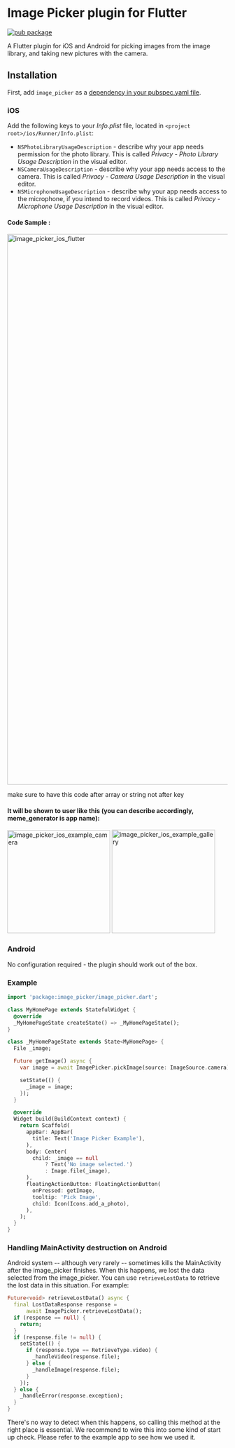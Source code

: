 # Image Picker plugin for Flutter

[![pub package](https://img.shields.io/pub/v/image_picker.svg)](https://pub.dartlang.org/packages/image_picker)

A Flutter plugin for iOS and Android for picking images from the image library,
and taking new pictures with the camera.

## Installation

First, add `image_picker` as a [dependency in your pubspec.yaml file](https://flutter.io/platform-plugins/).

### iOS

Add the following keys to your _Info.plist_ file, located in `<project root>/ios/Runner/Info.plist`:

* `NSPhotoLibraryUsageDescription` - describe why your app needs permission for the photo library. This is called _Privacy - Photo Library Usage Description_ in the visual editor.
* `NSCameraUsageDescription` - describe why your app needs access to the camera. This is called _Privacy - Camera Usage Description_ in the visual editor.
* `NSMicrophoneUsageDescription` - describe why your app needs access to the microphone, if you intend to record videos. This is called _Privacy - Microphone Usage Description_ in the visual editor.

#### Code Sample : 

<img width="1257" alt="image_picker_ios_flutter" src="https://user-images.githubusercontent.com/55942632/75086290-8ed49180-5558-11ea-9a0f-4238067b1fd9.png">

make sure to have this code after array or string not after key

#### It will be shown to user like this (you can describe accordingly, meme_generator is app name):

<img width="235" alt="image_picker_ios_example_camera" src="https://user-images.githubusercontent.com/55942632/75086383-7dd85000-5559-11ea-8bdc-b1c62e8da5bf.png"> <img width="236" alt="image_picker_ios_example_gallery" src="https://user-images.githubusercontent.com/55942632/75086389-a06a6900-5559-11ea-97b8-4dee0eacff9c.png">

### Android

No configuration required - the plugin should work out of the box.

### Example

``` dart
import 'package:image_picker/image_picker.dart';

class MyHomePage extends StatefulWidget {
  @override
  _MyHomePageState createState() => _MyHomePageState();
}

class _MyHomePageState extends State<MyHomePage> {
  File _image;

  Future getImage() async {
    var image = await ImagePicker.pickImage(source: ImageSource.camera);

    setState(() {
      _image = image;
    });
  }

  @override
  Widget build(BuildContext context) {
    return Scaffold(
      appBar: AppBar(
        title: Text('Image Picker Example'),
      ),
      body: Center(
        child: _image == null
            ? Text('No image selected.')
            : Image.file(_image),
      ),
      floatingActionButton: FloatingActionButton(
        onPressed: getImage,
        tooltip: 'Pick Image',
        child: Icon(Icons.add_a_photo),
      ),
    );
  }
}
```

### Handling MainActivity destruction on Android

Android system -- although very rarely -- sometimes kills the MainActivity after the image_picker finishes. When this happens, we lost the data selected from the image_picker. You can use `retrieveLostData` to retrieve the lost data in this situation. For example:

```dart
Future<void> retrieveLostData() async {
  final LostDataResponse response =
      await ImagePicker.retrieveLostData();
  if (response == null) {
    return;
  }
  if (response.file != null) {
    setState(() {
      if (response.type == RetrieveType.video) {
        _handleVideo(response.file);
      } else {
        _handleImage(response.file);
      }
    });
  } else {
    _handleError(response.exception);
  }
}
```

There's no way to detect when this happens, so calling this method at the right place is essential. We recommend to wire this into some kind of start up check. Please refer to the example app to see how we used it.
